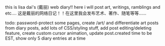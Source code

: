 this is lisa dai's (戴丽) web diary!! here i will post art, writings, ramblings and etc....
这是戴丽的网络日记！！在这里我会发布艺术、著作、随笔等等......

todo:
password-protect some pages,
create /art/ and differentiate art posts from diary posts,
add lots of CSS/styling stuff,
add post editing/deleting feature,
create custom cursor animation,
update post.created time to be EST,
show only 5 diary entries at a time
